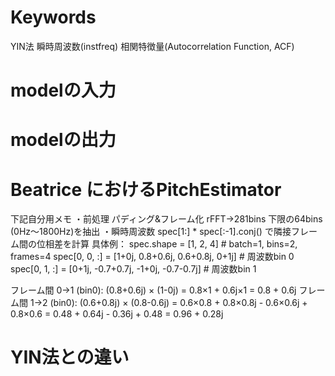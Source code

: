 # Keywords
YIN法
瞬時周波数(instfreq)
相関特徴量(Autocorrelation Function, ACF)

# modelの入力

# modelの出力

# Beatrice におけるPitchEstimator
下記自分用メモ
・前処理
パディング&フレーム化
rFFT→281bins
下限の64bins (0Hz〜1800Hz)を抽出
・瞬時周波数
spec[1:] * spec[:-1].conj() で隣接フレーム間の位相差を計算
具体例：
spec.shape = [1, 2, 4] # batch=1, bins=2, frames=4 
spec[0, 0, :] = [1+0j, 0.8+0.6j, 0.6+0.8j, 0+1j] # 周波数bin 0 
spec[0, 1, :] = [0+1j, -0.7+0.7j, -1+0j, -0.7-0.7j] # 周波数bin 1

フレーム間 0→1 (bin0): (0.8+0.6j) × (1-0j) = 0.8×1 + 0.6j×1 = 0.8 + 0.6j
フレーム間 1→2 (bin0): (0.6+0.8j) × (0.8-0.6j) = 0.6×0.8 + 0.8×0.8j - 0.6×0.6j + 0.8×0.6 = 0.48 + 0.64j - 0.36j + 0.48 = 0.96 + 0.28j

# YIN法との違い